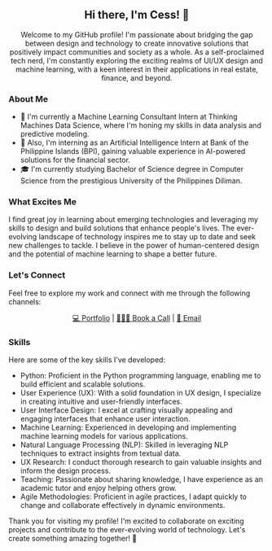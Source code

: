 <h2 align="center">Hi there, I'm Cess! 👋</h2>

<p align="center">
  Welcome to my GitHub profile! I'm passionate about bridging the gap between design and technology to create innovative solutions that positively impact communities and society as a whole. As a self-proclaimed tech nerd, I'm constantly exploring the exciting realms of UI/UX design and machine learning, with a keen interest in their applications in real estate, finance, and beyond.
</p>

<h3>About Me</h3>

<ul>
  <li>🌱 I'm currently a Machine Learning Consultant Intern at Thinking Machines Data Science, where I'm honing my skills in data analysis and predictive modeling.</li>
  <li>💼 Also, I'm interning as an Artificial Intelligence Intern at Bank of the Philippine Islands (BPI), gaining valuable experience in AI-powered solutions for the financial sector.</li>
  <li>🎓 I'm currently studying Bachelor of Science degree in Computer Science from the prestigious University of the Philippines Diliman.</li>
</ul>

<h3>What Excites Me</h3>

<p>
  I find great joy in learning about emerging technologies and leveraging my skills to design and build solutions that enhance people's lives. The ever-evolving landscape of technology inspires me to stay up to date and seek new challenges to tackle. I believe in the power of human-centered design and the potential of machine learning to shape a better future.
</p>

<h3>Let's Connect</h3>

<p>
  Feel free to explore my work and connect with me through the following channels:
</p>

<p align="center">
  <a href="https://princessventures.com">💻 Portfolio</a> |
  <a href="https://calendly.com/cessventures/15min">👩🏻‍💻 Book a Call</a> |
  <a href="mailto:hello@princessventures.com">💌 Email</a>
</p>

<h3>Skills</h3>

<p>
  Here are some of the key skills I've developed:
</p>

<ul>
  <li>Python: Proficient in the Python programming language, enabling me to build efficient and scalable solutions.</li>
  <li>User Experience (UX): With a solid foundation in UX design, I specialize in creating intuitive and user-friendly interfaces.</li>
  <li>User Interface Design: I excel at crafting visually appealing and engaging interfaces that enhance user interaction.</li>
  <li>Machine Learning: Experienced in developing and implementing machine learning models for various applications.</li>
  <li>Natural Language Processing (NLP): Skilled in leveraging NLP techniques to extract insights from textual data.</li>
  <li>UX Research: I conduct thorough research to gain valuable insights and inform the design process.</li>
  <li>Teaching: Passionate about sharing knowledge, I have experience as an academic tutor and enjoy helping others grow.</li>
  <li>Agile Methodologies: Proficient in agile practices, I adapt quickly to change and collaborate effectively in dynamic environments.</li>
</ul>

<p>
  Thank you for visiting my profile! I'm excited to collaborate on exciting projects and contribute to the ever-evolving world of technology. Let's create something amazing together! 🚀
</p>
